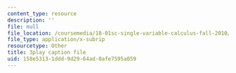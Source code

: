 ```yaml
---
content_type: resource
description: ''
file: null
file_location: /coursemedia/18-01sc-single-variable-calculus-fall-2010/158e53131ddd9d2964ad0afe7595a059_98X2TyxXQdU.srt
file_type: application/x-subrip
resourcetype: Other
title: 3play caption file
uid: 158e5313-1ddd-9d29-64ad-0afe7595a059
---
```

